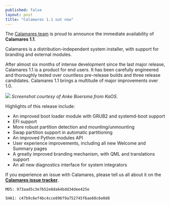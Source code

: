 ```yaml
---
published: false
layout: post
title: "Calamares 1.1 out now"
---
```

The [Calamares team](https://calamares.io/team/) is proud to announce the immediate availability of **Calamares 1.1**.

Calamares is a distribution-independent system installer, with support for branding and external modules.

After almost six months of intense development since the last major release, Calamares 1.1 is a product for end users. It has been carefully engineered and thoroughly tested over countless pre-release builds and three release candidates. Calamares 1.1 brings a multitude of major improvements over 1.0.

![]({{site.baseurl}}/images/calamares-1.1-rc1-screenshot.png)
_Screenshot courtesy of Anke Boersma from KaOS._

<!--more-->

Highlights of this release include:

* An improved boot loader module with GRUB2 and systemd-boot support
* EFI support
* More robust partition detection and mounting/unmounting
* Swap partition support in automatic partitioning
* An improved Python modules API
* User experience improvements, including all new Welcome and Summary pages
* A greatly improved branding mechanism, with QML and translations support
* An all new diagnostics interface for system integrators

If you experience an issue with Calamares, please tell us all about it on the [**Calamares issue tracker**](https://calamares.io/bugs/).

`MD5: 973aad5c3e7b52e8da64bdd34dee425e`

`SHA1: c47b9c6ef4bc4cce896f9a752745f6ae60c6e0d8`
